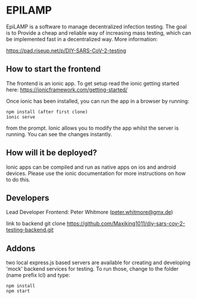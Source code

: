 # EPILAMP

EpiLAMP is a software to manage decentralized infection testing. The goal is to Provide a cheap and reliable way of increasing mass testing, which can be implemented fast in a decentralized way. More information:

https://pad.riseup.net/p/DIY-SARS-CoV-2-testing

## How to start the frontend

The frontend is an ionic app. To get setup read the ionic getting started here: https://ionicframework.com/getting-started/

Once ionic has been installed, you can run the app in a browser by running:

````
npm install (after first clone)
ìonic serve
````
from the prompt.
Ionic allows you to modify the app whilst the server is running. You can see the changes instantly.

## How will it be deployed?

Ionic apps can be compiled and run as native apps on ios and android devices.
Please use the ionic documentation for more instructions on how to do this.

## Developers

Lead Developer Frontend:
Peter Whitmore (peter.whitmore@gmx.de)

link to backend
git clone https://github.com/Maxiking1011/diy-sars-cov-2-testing-backend.git

## Addons

two local express.js based servers are available for creating and developing 'mock' backend services for testing.
To run those, change to the folder (name prefix lcl) and type:
````
npm install
npm start
````

